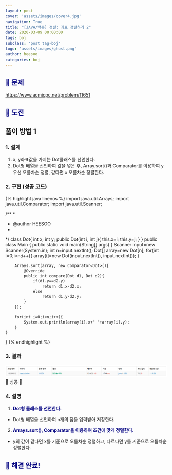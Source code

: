 ```yaml
---
layout: post
cover: 'assets/images/cover4.jpg'
navigation: True
title: "[JAVA/백준] 정렬: 좌표 정렬하기 2"
date: 2020-03-09 00:00:00
tags: boj
subclass: 'post tag-boj'
logo: 'assets/images/ghost.png'
author: heesoo
categories: boj
---
```

## <span style="color:navy">👀 문제</span>
<https://www.acmicpc.net/problem/11651>

## <span style="color:navy">👊 도전</span>

## 풀이 방법 1

### 1. 설계
1. x, y좌표값을 가지는 Dot클래스를 선언한다.
2. Dot형 배열을 선언하여 값을 넣은 후, Array.sort()과 Comparator를 이용하여 y 우선 오름차순 정렬, 같다면 x 오름차순 정렬한다.

### 2. 구현 (성공 코드)
{% highlight java linenos %}
import java.util.Arrays;
import java.util.Comparator;
import java.util.Scanner;

/**
 * 
 * @author HEESOO
 *
 */
class Dot{
	int x;
	int y;
	public Dot(int i, int j){
		this.x=i;
		this.y=j;
	}
}
public class Main {
	public static void main(String[] args) {
		Scanner input=new Scanner(System.in);
		int n=input.nextInt();
		Dot[] array=new Dot[n];
		for(int i=0;i<n;i++){
			array[i]=new Dot(input.nextInt(), input.nextInt());
		}
		
		Arrays.sort(array, new Comparator<Dot>(){
			@Override
			public int compare(Dot d1, Dot d2){
				if(d1.y==d2.y)
					return d1.x-d2.x;
				else
					return d1.y-d2.y;
			}
		});
		
		for(int i=0;i<n;i++){
			System.out.println(array[i].x+" "+array[i].y);
		}
	}
}
 {% endhighlight %}

### 3. 결과
![실행결과](./assets/images/200309_4.PNG)
🤟 성공 🤟

### 4. 설명
1. **<span style="color:navy">Dot형 클래스를 선언한다.</span>**
- Dot형 배열을 선언하여 n개의 점을 입력받아 저장한다.
2. **<span style="color:navy">Arrays.sort(), Comparator을 이용하여 조건에 맞게 정렬한다.</span>**
- y의 값이 같다면 x를 기준으로 오름차순 정렬하고, 다르다면 y를 기준으로 오름차순 정렬한다.

## <span style="color:navy">👏 해결 완료!</span>
